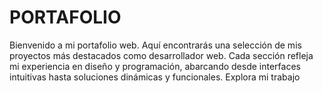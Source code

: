 # PORTAFOLIO
Bienvenido a mi portafolio web. Aquí encontrarás una selección de mis proyectos más destacados como desarrollador web. Cada sección refleja mi experiencia en diseño y programación, abarcando desde interfaces intuitivas hasta soluciones dinámicas y funcionales. Explora mi trabajo 
